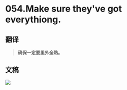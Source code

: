 # 054.Make sure they've got everythiong.

## 翻译

> **确保一定要里外全熟。**

## 文稿

![](https://cdn.jsdelivr.net/gh/imtianx/speaking180/img/054.jpg)

